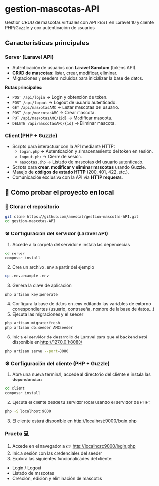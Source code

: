 # gestion-mascotas-API
Gestión CRUD de mascotas virtuales con API REST en Laravel 10 y cliente PHP/Guzzle y con autenticación de usuarios

## Características principales

### Server (Laravel API)
- Autenticación de usuarios con **Laravel Sanctum** (tokens API).
- **CRUD de mascotas**: listar, crear, modificar, eliminar.
- Migraciones y seeders incluidos para inicializar la base de datos.

**Rutas principales:**
- `POST /api/login` → Login y obtención de token.
- `POST /api/logout` → Logout de usuario autenticado.
- `GET /api/mascotasAMC` → Listar mascotas del usuario.
- `POST /api/mascotasAMC` → Crear mascota.
- `PUT /api/mascotasAMC/{id}` → Modificar mascota.
- `DELETE /api/mascotasAMC/{id}` → Eliminar mascota.

### Client (PHP + Guzzle)
- Scripts para interactuar con la API mediante HTTP:
  - `login.php` → Autenticación y almacenamiento del token en sesión.
  - `logout.php` → Cierre de sesión.
  - `mascotas.php` → Listado de mascotas del usuario autenticado.
- Scripts para **crear, modificar y eliminar mascotas** usando Guzzle.
- Manejo de **códigos de estado HTTP** (200, 401, 422, etc.).
- Comunicación exclusiva con la API vía **HTTP requests**.

## 🚀 Cómo probar el proyecto en local

### 🧩 Clonar el repositorio
```bash
git clone https://github.com/amescal/gestion-mascotas-API.git
cd gestion-mascotas-API
```
### ⚙️ Configuración del servidor (Laravel API)

1. Accede a la carpeta del servidor e instala las dependecias
```bash
cd server
composer install
```
2. Crea un archivo .env a partir del ejemplo
```bash
cp .env.example .env
```
3. Genera la clave de aplicación
```bash
php artisan key:generate
```
4. Configura la base de datos en .env editando las variables de entorno correspondientes (usuario, contraseña, nombre de la base de datos...)
5. Ejecuta las migraciones y el seeder
```bash
php artisan migrate:fresh
php artisan db:seeder AMCseeder
```
6. Inicia el servidor de desarrollo de Laravel para que el backend esté disponible en http://127.0.0.1:8080/
```bash
php artisan serve --port=8080
```

### ⚙️ Configuración del cliente (PHP + Guzzle)

1. Abre una nueva terminal, accede al directorio del cliente e instala las dependencias:
```bash
cd client
composer install
```
2. Ejecuta el cliente desde tu servidor local usando el servidor de PHP:
```bash
php -S localhost:9000
```
3. El cliente estará disponible en http://localhost:9000/login.php

### Prueba 💻
1. Accede en el navegador a 👉 [http://localhost:9000/login.php](http://localhost:9000/login.php)
2. Inicia sesión con las credenciales del seeder
3. Explora las siguientes funcionalidades del cliente:  
 - Login / Logout  
 - Listado de mascotas  
 - Creación, edición y eliminación de mascotas
